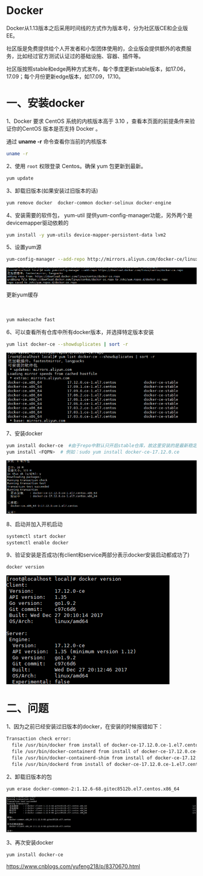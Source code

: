 # Docker

Docker从1.13版本之后采用时间线的方式作为版本号，分为社区版CE和企业版EE。

社区版是免费提供给个人开发者和小型团体使用的，企业版会提供额外的收费服务，比如经过官方测试认证过的基础设施、容器、插件等。

社区版按照stable和edge两种方式发布，每个季度更新stable版本，如17.06，17.09；每个月份更新edge版本，如17.09，17.10。

#  一、安装docker

1、Docker 要求 CentOS 系统的内核版本高于 3.10 ，查看本页面的前提条件来验证你的CentOS 版本是否支持 Docker 。

通过 **uname -r** 命令查看你当前的内核版本

```bash
uname -r
```

2、使用 `root` 权限登录 Centos。确保 yum 包更新到最新。

```bash
yum update
```

3、卸载旧版本(如果安装过旧版本的话)

```bash
yum remove docker  docker-common docker-selinux docker-engine
```

4、安装需要的软件包， yum-util 提供yum-config-manager功能，另外两个是devicemapper驱动依赖的

```bash
yum install -y yum-utils device-mapper-persistent-data lvm2
```

5、设置yum源

```bash
yum-config-manager --add-repo http://mirrors.aliyun.com/docker-ce/linux/centos/docker-ce.repo
```

 ![img](docker_img/1107037-20180128094640209-1433322312.png)

更新yum缓存

　　　　

```bash
yum makecache fast
```

6、可以查看所有仓库中所有docker版本，并选择特定版本安装

```bash
yum list docker-ce --showduplicates | sort -r
```

![img](docker_img/1107037-20180128095038600-772177322.png)

7、安装docker

```bash
yum install docker-ce  #由于repo中默认只开启stable仓库，故这里安装的是最新稳定版17.12.0
yum install <FQPN>  # 例如：sudo yum install docker-ce-17.12.0.ce
```

 ![img](docker_img/1107037-20180128103448287-493824081.png)

8、启动并加入开机启动

```bash
systemctl start docker
systemctl enable docker
```

9、验证安装是否成功(有client和service两部分表示docker安装启动都成功了)

```bash
docker version
```

![img](docker_img/1107037-20180128104046600-1053107877.png)

 

#  二、问题

1、因为之前已经安装过旧版本的docker，在安装的时候报错如下：

```tex
Transaction check error:
  file /usr/bin/docker from install of docker-ce-17.12.0.ce-1.el7.centos.x86_64 conflicts with file from package docker-common-2:1.12.6-68.gitec8512b.el7.centos.x86_64
  file /usr/bin/docker-containerd from install of docker-ce-17.12.0.ce-1.el7.centos.x86_64 conflicts with file from package docker-common-2:1.12.6-68.gitec8512b.el7.centos.x86_64
  file /usr/bin/docker-containerd-shim from install of docker-ce-17.12.0.ce-1.el7.centos.x86_64 conflicts with file from package docker-common-2:1.12.6-68.gitec8512b.el7.centos.x86_64
  file /usr/bin/dockerd from install of docker-ce-17.12.0.ce-1.el7.centos.x86_64 conflicts with file from package docker-common-2:1.12.6-68.gitec8512b.el7.centos.x86_64
```

2、卸载旧版本的包

```bash
yum erase docker-common-2:1.12.6-68.gitec8512b.el7.centos.x86_64
```

![img](docker_img/1107037-20180128103145287-536100760.png)

3、再次安装docker

```bash
yum install docker-ce
```

https://www.cnblogs.com/yufeng218/p/8370670.html



